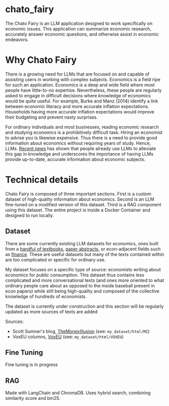 # chato_fairy
The Chato Fairy is an LLM application designed to work specifically on economic issues. This application can summarize economic research, accurately answer economic questions, and otherwise assist in economic endeavors.

# Why Chato Fairy
There is a growing need for LLMs that are focused on and capable of assisting users in working with complex subjects. Economics is a field ripe for such an application. Economics is a deep and wide field where most people have little-to-no expertise. Nevertheless, these people are regularly asked to engage in difficult decisions where knowledge of economics would be quite useful. For example, Burke and Manz (2014) identify a link between economic literacy and more accurate inflation expectations. Households having more accurate inflation expectations would improve their budgeting and prevent nasty surprises. 

For ordinary individuals and most businesses, reading economic research and studying economics is a prohibitively difficult task. Hiring an economist to advise you is likewise expensive. Thus there is a need to provide good information about economics without requiring years of study. Hence, LLMs. [Recent news](https://garymarcus.substack.com/p/did-an-llm-help-write-trumps-trade) has shown that people already use LLMs to alleviate this gap in knowledge and underscores the importance of having LLMs provide up-to-date, accurate information about economic subjects.

# Technical details
Chato Fairy is composed of three important sections. First is a custom dataset of high-quality information about economics. Second is an LLM fine-tuned on a modified version of this dataset. Third is a RAG component using this dataset. The entire project is inside a Docker Container and designed to run locally.

## Dataset
There are some currently existing LLM datasets for economics, ones built from a [handful of textbooks](https://huggingface.co/datasets/cxllin/economics), [paper abstracts](https://huggingface.co/datasets/onurkeles/econ_paper_abstracts), or econ-adjacent fields such as [finance](https://huggingface.co/datasets/gbharti/finance-alpaca). These are useful datasets but many of the texts contained within are too complicated or specific for ordinary use.

My dataset focuses on a specific type of source: economists writing about economics for public consumption. This dataset thus contains less complicated and more conversational texts (and ones more oriented to what ordinary people care about as opposed to the inside baseball present in econ papers) while still being high-quality and composed of the collective knowledge of hundreds of economists. 

The dataset is currently under construction and this section will be regularly updated as more sources of texts are added

Sources:
- Scott Sumner's blog, [TheMoneyIllusion](https://www.themoneyillusion.com/) (see: ```my_dataset/html/MI```)
- VoxEU columns, [VoxEU](https://cepr.org/voxeu) (see: ```my_dataset/html/VOXEU```)
## Fine Tuning
Fine tuning is in progress
## RAG
Made with LangChain and ChromaDB. Uses hybrid search, combining similarity score and bm25.